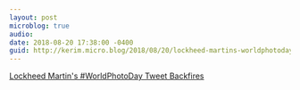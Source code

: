 ```yaml
---
layout: post
microblog: true
audio: 
date: 2018-08-20 17:38:00 -0400
guid: http://kerim.micro.blog/2018/08/20/lockheed-martins-worldphotoday.html
---
```

[Lockheed Martin's #WorldPhotoDay Tweet Backfires](https://www.huffingtonpost.com/entry/lockheed-martin-world-photo-day_us_5b78a2eee4b018b93e948af3?ncid=engmodushpmg00000004)
